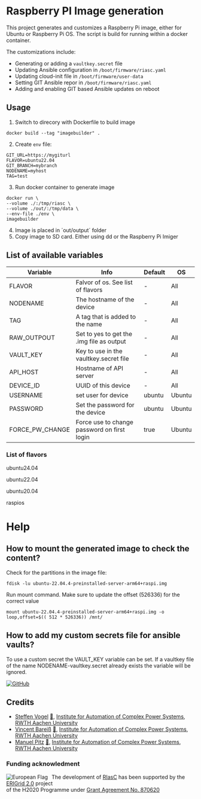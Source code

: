 # Raspberry PI Image generation

This project generates and customizes a Raspberry Pi image, either for Ubuntu or Raspberry Pi OS. The script is build for running within a docker container.

The customizations include:
* Generating or adding a `vaultkey.secret` file
* Updating Ansible configuration in `/boot/firmware/riasc.yaml`
* Updating cloud-init file in `/boot/firmware/user-data`
* Setting GIT Ansible repor in `/boot/firmware/riasc.yaml`
* Adding and enabling GIT based Ansible updates on reboot


## Usage

1) Switch to direcory with Dockerfile to build image
```
docker build --tag "imagebuilder" .
```
2) Create `env` file:
```
GIT_URL=https://mygiturl
FLAVOR=ubuntu22.04
GIT_BRANCH=mybranch
NODENAME=myhost
TAG=test
```
3) Run docker container to generate image
```
docker run \
--volume ./:/tmp/riasc \
--volume ./out/:/tmp/data \
--env-file ./env \
imagebuilder
```
4) Image is placed in ´out/output´ folder
5) Copy image to SD card. Either using dd or the Raspberry Pi Imiger


## List of available variables
| Variable | Info | Default | OS
| - | - | - | - |
|FLAVOR | Falvor of os. See list of flavors| - | All |
|NODENAME | The hostname of the device| - | All |
|TAG | A tag that is added to the name| - | All |
|RAW_OUTPOUT | Set to yes to get the .img file as output| - | All |
|VAULT_KEY | Key to use in the vaultkey.secret file| - | All |
|API_HOST| Hostname of API server | - | All |
|DEVICE_ID | UUID of this device | - | All |
|USERNAME | set user for device | ubuntu | Ubuntu |
|PASSWORD | Set the password for the device | ubuntu | Ubuntu |
|FORCE_PW_CHANGE | Force use to change password on first login | true | Ubuntu |

### List of flavors

ubuntu24.04

ubuntu22.04

ubuntu20.04

raspios


# Help

## How to mount the generated image to check the content?

Check for the partitions in the image file:

`fdisk -lu ubuntu-22.04.4-preinstalled-server-arm64+raspi.img`

Run mount command. Make sure to update the offset (526336) for the correct value

`mount ubuntu-22.04.4-preinstalled-server-arm64+raspi.img -o loop,offset=$(( 512 * 526336)) /mnt/`

## How to add my custom secrets file for ansible vaults?

To use a custom secret the VAULT_KEY variable can be set. If a vaultkey file of the name NODENAME-vaultkey.secret already exists the variable will be ignored.

[![GitHub](https://img.shields.io/github/license/ERIGrid2/riasc-provisioning)](https://github.com/ERIGrid2/riasc-provisioning/blob/master/LICENSE)


## Credits

- [Steffen Vogel](https://github.com/stv0g) [📧](mailto:post@steffenvogel.de), [Institute for Automation of Complex Power Systems](https://www.acs.eonerc.rwth-aachen.de), [RWTH Aachen University](https://www.rwth-aachen.de)
- [Vincent Bareiß]() [📧](mailto:), [Institute for Automation of Complex Power Systems](https://www.acs.eonerc.rwth-aachen.de), [RWTH Aachen University](https://www.rwth-aachen.de)
- [Manuel Pitz](https://https://github.com/windrad6) [📧](mailto:post@cl0.de), [Institute for Automation of Complex Power Systems](https://www.acs.eonerc.rwth-aachen.de), [RWTH Aachen University](https://www.rwth-aachen.de)

### Funding acknowledment

<img alt="European Flag" src="https://erigrid2.eu/wp-content/uploads/2020/03/europa_flag_low.jpg" align="left" style="margin-right: 10px"/> The development of [RIasC](https://riasc.eu) has been supported by the [ERIGrid 2.0](https://erigrid2.eu) project \
of the H2020 Programme under [Grant Agreement No. 870620](https://cordis.europa.eu/project/id/870620)
